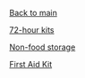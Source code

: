 [Back to main](../README.md)



[72-hour kits](72.md)

[Non-food storage](nonfood.md)

[First Aid Kit](firstaid.md)
